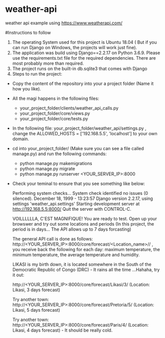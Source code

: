 # weather-api
weather api example using https://www.weatherapi.com/


#Instructions to follow
1. The operating System used for this project is Ubuntu 18.04 ( But if you can run Django on Windows, the projects will work just fine).
2. The application was build using Django==2.2.17  on Python 3.6.9. Please use the requirements.txt file for the required dependencies. There are most probably more than required. 
3. The project runs on the built-in db.sqlite3  that comes with Django
4. Steps to run the project:
  
  - Copy the content of the repository into your a project folder (Name it how you like).
  - All the magi happens in the following files:
  
    - your_project_folder/clients/weather_api_calls.py
    - your_project_folder/core/views.py
    - your_project_folder/core/tests.py
    
  - In the following file:  your_project_folder/weather_api/settings.py , change the ALLOWED_HOSTS = ['192.168.5.5', 'localhost'] to your own domain.
  - cd into your_project_folder/ (Make sure you can see a file called manage.py) and run the following commands:
    - python manage.py makemigrations
    - python manage.py migrate
    - python manage.py runserver <YOUR_SERVER_IP>:8000
  - Check your teminal to ensure that you see something like below:
      
      Performing system checks...
      System check identified no issues (0 silenced).
      December 18, 1999 - 13:23:57
      Django version 2.2.17, using settings 'weather_api.settings'
      Starting development server at http://192.168.5.5:8000/
      Quit the server with CONTROL-C.
    
    VOILLLLLLA, C'EST MAGNIFIQUE!   You are ready to test. Open up your browswer and try out some locations and periods (In this project, the period is in days... The API allows     up to 7 days forcasting)
    
    The general API call is done as follows:  http://<YOUR_SERVER_IP>:8000/core/forecast/<Location_name>/<period>/  , you receive back the following for each day:
    maximum temperature, the minimum temperature, the average temperature and humidity.
    
    LIKASI is my  birth down, it is located somewhere in the South of the Democratic Republic of Congo (DRC) - It rains all the time ...Hahaha, try it out:
    
    http://<YOUR_SERVER_IP>:8000/core/forecast/Likasi/3/   (Location: Likasi,  3 days forecast)
    
    Try another town:
    http://<YOUR_SERVER_IP>:8000/core/forecast/Pretoria/5/   (Location: Likasi,  5 days forecast)
    
    Try another town:
    http://<YOUR_SERVER_IP>:8000/core/forecast/Paris/4/   (Location: Likasi,  4 days forecast)  - It should be really cold.
  


